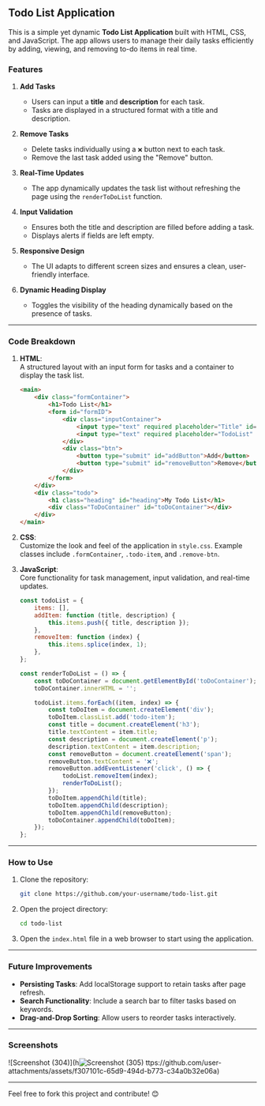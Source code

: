## Todo List Application

This is a simple yet dynamic **Todo List Application** built with HTML, CSS, and JavaScript. The app allows users to manage their daily tasks efficiently by adding, viewing, and removing to-do items in real time.

### Features

1. **Add Tasks**
   - Users can input a **title** and **description** for each task.
   - Tasks are displayed in a structured format with a title and description.

2. **Remove Tasks**
   - Delete tasks individually using a `❌` button next to each task.
   - Remove the last task added using the "Remove" button.

3. **Real-Time Updates**
   - The app dynamically updates the task list without refreshing the page using the `renderToDoList` function.

4. **Input Validation**
   - Ensures both the title and description are filled before adding a task.
   - Displays alerts if fields are left empty.

5. **Responsive Design**
   - The UI adapts to different screen sizes and ensures a clean, user-friendly interface.

6. **Dynamic Heading Display**
   - Toggles the visibility of the heading dynamically based on the presence of tasks.

---

### Code Breakdown

1. **HTML**:  
   A structured layout with an input form for tasks and a container to display the task list.  
   ```html
   <main>
       <div class="formContainer">
           <h1>Todo List</h1>
           <form id="formID">
               <div class="inputContainer">
                   <input type="text" required placeholder="Title" id="input1">
                   <input type="text" required placeholder="TodoList" id="input2">
               </div>
               <div class="btn">
                   <button type="submit" id="addButton">Add</button>
                   <button type="submit" id="removeButton">Remove</button>
               </div>
           </form>
       </div>
       <div class="todo">
           <h1 class="heading" id="heading">My Todo List</h1>
           <div class="ToDoContainer" id="toDoContainer"></div>
       </div>
   </main>
   ```

2. **CSS**:  
   Customize the look and feel of the application in `style.css`. Example classes include `.formContainer`, `.todo-item`, and `.remove-btn`.

3. **JavaScript**:  
   Core functionality for task management, input validation, and real-time updates.  
   ```javascript
   const todoList = {
       items: [],
       addItem: function (title, description) {
           this.items.push({ title, description });
       },
       removeItem: function (index) {
           this.items.splice(index, 1);
       },
   };

   const renderToDoList = () => {
       const toDoContainer = document.getElementById('toDoContainer');
       toDoContainer.innerHTML = '';

       todoList.items.forEach((item, index) => {
           const toDoItem = document.createElement('div');
           toDoItem.classList.add('todo-item');
           const title = document.createElement('h3');
           title.textContent = item.title;
           const description = document.createElement('p');
           description.textContent = item.description;
           const removeButton = document.createElement('span');
           removeButton.textContent = '❌';
           removeButton.addEventListener('click', () => {
               todoList.removeItem(index);
               renderToDoList();
           });
           toDoItem.appendChild(title);
           toDoItem.appendChild(description);
           toDoItem.appendChild(removeButton);
           toDoContainer.appendChild(toDoItem);
       });
   };
   ```

---

### How to Use

1. Clone the repository:
   ```bash
   git clone https://github.com/your-username/todo-list.git
   ```
2. Open the project directory:
   ```bash
   cd todo-list
   ```
3. Open the `index.html` file in a web browser to start using the application.

---

### Future Improvements
- **Persisting Tasks**: Add localStorage support to retain tasks after page refresh.
- **Search Functionality**: Include a search bar to filter tasks based on keywords.
- **Drag-and-Drop Sorting**: Allow users to reorder tasks interactively.

---

### Screenshots
![Screenshot (304)](h![Screenshot (305)](https://github.com/user-attachments/assets/95ff2f9f-2e01-4c0b-9334-98fb00f5dd2d)
ttps://github.com/user-attachments/assets/f307101c-65d9-494d-b773-c34a0b32e06a)


---

Feel free to fork this project and contribute! 😊
